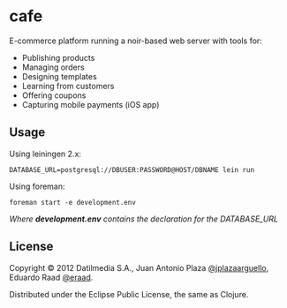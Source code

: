 # cafe

E-commerce platform running a noir-based web server with tools for:

* Publishing products
* Managing orders
* Designing templates
* Learning from customers
* Offering coupons
* Capturing mobile payments (iOS app)

## Usage
Using leiningen 2.x:

    DATABASE_URL=postgresql://DBUSER:PASSWORD@HOST/DBNAME lein run

Using foreman:

    foreman start -e development.env

_Where **development.env** contains the declaration for the DATABASE\_URL_

## License

Copyright &copy; 2012 Datilmedia S.A., Juan Antonio Plaza [@jplazaarguello](http://twitter.com/jplazaarguello), Eduardo Raad [@eraad](http://twitter.com/eraad).

Distributed under the Eclipse Public License, the same as Clojure.
